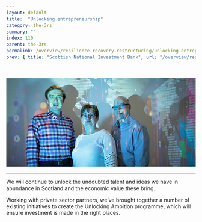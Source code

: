 ```yaml
---
layout: default
title:  "Unlocking entrepreneurship"
category: the-3rs
summary: ""
index: 110
parent: the-3rs
permalink: /overview/resilience-recovery-restructuring/unlocking-entrepreneurship/
prev: { title: "Scottish National Investment Bank", url: "/overview/resilience-recovery-restructuring/scottish-national-investment-bank/" }

---
```

![A photograph of staff at a Scottish Cyber Security Start Up](/assets/images/pageimages/Overview.3.jpg)  

___

We will continue to unlock the undoubted talent and ideas we have in abundance in Scotland and the economic value these bring.   

Working with private sector partners, we’ve brought together a number of existing initiatives to create the Unlocking Ambition programme, which will ensure investment is made in the right places.  
 
